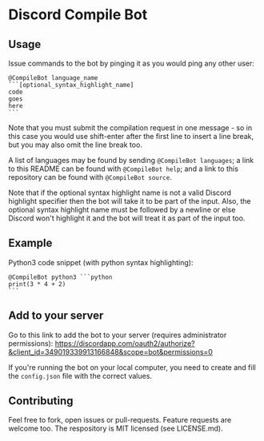 # Discord Compile Bot

## Usage

Issue commands to the bot by pinging it as you would ping any other user:

    @CompileBot language_name
    ```[optional_syntax_highlight_name]
    code
    goes
    here
    ```

Note that you must submit the compilation request in one message - so in this case you would use shift-enter after the first line to insert a line break, but you may also omit the line break too.

A list of languages may be found by sending `@CompileBot languages`; a link to this README can be found with `@CompileBot help`; and a link to this repository can be found with `@CompileBot source`.

Note that if the optional syntax highlight name is not a valid Discord highlight specifier then the bot will take it to be part of the input. Also, the optional syntax highlight name must be followed by a newline or else Discord won't highlight it and the bot will treat it as part of the input too.

## Example

Python3 code snippet (with python syntax highlighting):

    @CompileBot python3 ```python
    print(3 * 4 + 2)
    ```

## Add to your server

Go to this link to add the bot to your server (requires administrator permissions): https://discordapp.com/oauth2/authorize?&client_id=349019339913166848&scope=bot&permissions=0

If you're running the bot on your local computer, you need to create and fill the `config.json` file with the correct values.

## Contributing

Feel free to fork, open issues or pull-requests. Feature requests are welcome too. The respository is MIT licensed (see LICENSE.md).
